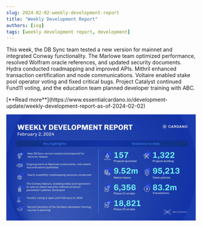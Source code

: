 ```yaml
---
slug: 2024-02-02-weekly-development-report
title: "Weekly Development Report"
authors: [iog]
tags: [weekly development report, development]
---
```


This week, the DB Sync team tested a new version for mainnet and integrated Conway functionality. The Marlowe team optimized performance, resolved Wolfram oracle references, and updated security documents. Hydra conducted roadmapping and improved APIs. Mithril enhanced transaction certification and node communications. Voltaire enabled stake pool operator voting and fixed critical bugs. Project Catalyst continued Fund11 voting, and the education team planned developer training with ABC.

<div style={{ textAlign: 'right' }}>
 [**Read more**](https://www.essentialcardano.io/development-update/weekly-development-report-as-of-2024-02-02) 
</div>

 ![weekly development report](./banner.webp)

